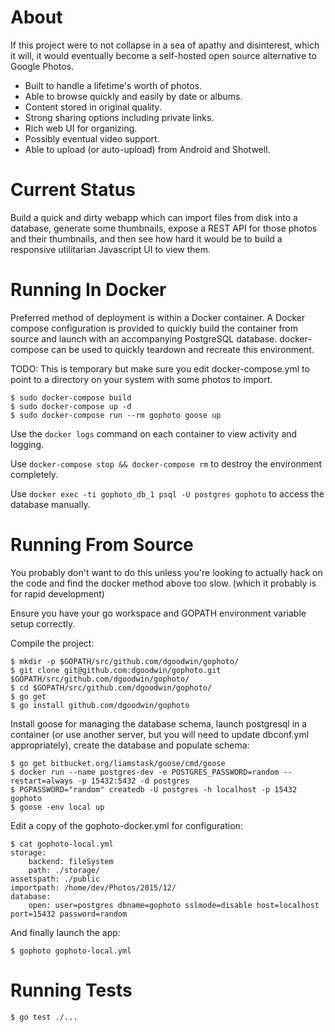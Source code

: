 # About

If this project were to not collapse in a sea of apathy and disinterest, which it will, it would eventually become a self-hosted open source alternative to Google Photos.

  * Built to handle a lifetime's worth of photos.
  * Able to browse quickly and easily by date or albums.
  * Content stored in original quality.
  * Strong sharing options including private links.
  * Rich web UI for organizing.
  * Possibly eventual video support.
  * Able to upload (or auto-upload) from Android and Shotwell.

# Current Status

Build a quick and dirty webapp which can import files from disk into a database, generate some thumbnails, expose a REST API for those photos and their thumbnails, and then see how hard it would be to build a responsive utilitarian Javascript UI to view them.

# Running In Docker

Preferred method of deployment is within a Docker container. A Docker compose configuration is provided to quickly build the container from source and launch with an accompanying PostgreSQL database. docker-compose can be used to quickly teardown and recreate this environment.

TODO: This is temporary but make sure you edit docker-compose.yml to point to a directory on your system with some photos to import.

```
$ sudo docker-compose build
$ sudo docker-compose up -d
$ sudo docker-compose run --rm gophoto goose up
```

Use the `docker logs` command on each container to view activity and logging.

Use `docker-compose stop && docker-compose rm` to destroy the environment completely.

Use `docker exec -ti gophoto_db_1 psql -U postgres gophoto` to access the database manually.

# Running From Source

You probably don't want to do this unless you're looking to actually hack on
the code and find the docker method above too slow. (which it probably is for
rapid development)

Ensure you have your go workspace and GOPATH environment variable setup correctly.

Compile the project:

```
$ mkdir -p $GOPATH/src/github.com/dgoodwin/gophoto/
$ git clone git@github.com:dgoodwin/gophoto.git $GOPATH/src/github.com/dgoodwin/gophoto/
$ cd $GOPATH/src/github.com/dgoodwin/gophoto/
$ go get
$ go install github.com/dgoodwin/gophoto
```

Install goose for managing the database schema, launch postgresql in a
container (or use another server, but you will need to update dbconf.yml
appropriately), create the database and populate schema:

```
$ go get bitbucket.org/liamstask/goose/cmd/goose
$ docker run --name postgres-dev -e POSTGRES_PASSWORD=random --restart=always -p 15432:5432 -d postgres
$ PGPASSWORD="random" createdb -U postgres -h localhost -p 15432 gophoto
$ goose -env local up
```

Edit a copy of the gophoto-docker.yml for configuration:

```
$ cat gophoto-local.yml
storage:
    backend: fileSystem
    path: ./storage/
assetspath: ./public
importpath: /home/dev/Photos/2015/12/
database:
    open: user=postgres dbname=gophoto sslmode=disable host=localhost port=15432 password=random
```

And finally launch the app:

```
$ gophoto gophoto-local.yml
```

# Running Tests

```
$ go test ./...
```



